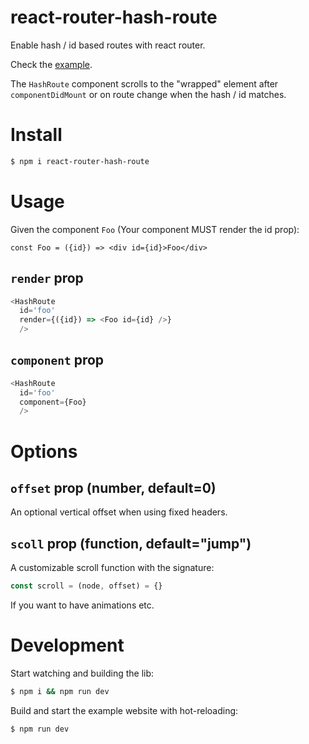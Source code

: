 # react-router-hash-route
Enable hash / id based routes with react router.

Check the [example](https://react-router-hash-route.now.sh).

The `HashRoute` component scrolls to the "wrapped" element after `componentDidMount` or on route change when the hash / id matches.

# Install

```sh
$ npm i react-router-hash-route
```

# Usage

Given the component `Foo` (Your component MUST render the id prop):

```
const Foo = ({id}) => <div id={id}>Foo</div>
```

## `render` prop

```js
<HashRoute 
  id='foo'
  render={({id}) => <Foo id={id} />} 
  />
```

## `component` prop

```js
<HashRoute
  id='foo'
  component={Foo}
  />
```

# Options

## `offset` prop (number, default=0)

An optional vertical offset when using fixed headers.

## `scoll` prop (function, default="jump")

A customizable scroll function with the signature:

```js
const scroll = (node, offset) = {}
```

If you want to have animations etc.

# Development

Start watching and building the lib:

```sh
$ npm i && npm run dev
```

Build and start the example website with hot-reloading:

```sh
$ npm run dev
```

